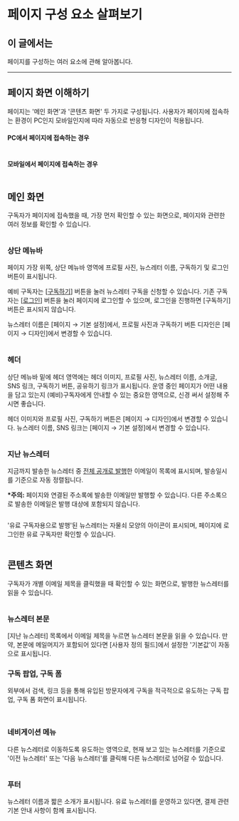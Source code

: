 # 페이지 구성 요소 살펴보기

## 이 글에서는

페이지를 구성하는 여러 요소에 관해 알아봅니다.

***

## 페이지 화면 이해하기

페이지는 '메인 화면'과 '콘텐츠 화면' 두 가지로 구성됩니다. 사용자가 페이지에 접속하는 환경이 PC인지 모바일인지에 따라 자동으로 반응형 디자인이 적용됩니다.

#### PC에서 페이지에 접속하는 경우

<figure><img src="../.gitbook/assets/페이지 구성 (2).png" alt=""><figcaption></figcaption></figure>

#### 모바일에서 페이지에 접속하는 경우

<figure><img src="../.gitbook/assets/페이지 구성 반응형 (1).png" alt=""><figcaption></figcaption></figure>



## 메인 화면 <a href="#h_3e360d52f1" id="h_3e360d52f1"></a>

구독자가 페이지에 접속했을 때, 가장 먼저 확인할 수 있는 화면으로, 페이지와 관련한 여러 정보를 확인할 수 있습니다.

<figure><img src="../.gitbook/assets/페이지 구성2 (1).png" alt=""><figcaption></figcaption></figure>

### 상단 메뉴바

페이지 가장 위쪽, 상단 메뉴바 영역에 프로필 사진, 뉴스레터 이름, 구독하기 및 로그인 버튼이 표시됩니다.&#x20;

예비 구독자는 \[[구독하기](subscribe/subscribe.md#undefined-1)] 버튼을 눌러 뉴스레터 구독을 신청할 수 있습니다. 기존 구독자는 \[[로그인](subscriber-guide/login.md)] 버튼을 눌러 페이지에 로그인할 수 있으며, 로그인을 진행하면 \[구독하기] 버튼은 표시되지 않습니다.

뉴스레터 이름은 \[페이지 → 기본 설정]에서, 프로필 사진과 구독하기 버튼 디자인은 \[페이지 → 디자인]에서 변경할 수 있습니다.

<figure><img src="../.gitbook/assets/페이지 구성3 (1).png" alt=""><figcaption></figcaption></figure>

### 헤더 <a href="#h_d38264031e" id="h_d38264031e"></a>

상단 메뉴바 밑에 헤더 영역에는 헤더 이미지, 프로필 사진, 뉴스레터 이름, 소개글, SNS 링크, 구독하기 버튼, 공유하기 링크가 표시됩니다. 운영 중인 페이지가 어떤 내용을 담고 있는지 (예비)구독자에게 안내할 수 있는 중요한 영역으로, 신경 써서 설정해 주시면 좋습니다.

헤더 이미지와 프로필 사진, 구독하기 버튼은 \[페이지 → 디자인]에서 변경할 수 있습니다. 뉴스레터 이름, SNS 링크는 \[페이지 → 기본 설정]에서 변경할 수 있습니다.

<figure><img src="../.gitbook/assets/페이지 구성4.png" alt=""><figcaption></figcaption></figure>

### 지난 뉴스레터 <a href="#h_47a67c44d2" id="h_47a67c44d2"></a>

지금까지 발송한 뉴스레터 중 [전체 공개로 발행](../email/share/archive.md#page)한 이메일이 목록에 표시되며, 발송일시를 기준으로 자동 정렬됩니다.

**\*주의:** 페이지와 연결된 주소록에 발송한 이메일만 발행할 수 있습니다. 다른 주소록으로 발송한 이메일은 발행 대상에 포함되지 않습니다.

<figure><img src="../.gitbook/assets/페이지 구성5 (1).png" alt=""><figcaption></figcaption></figure>



'유료 구독자용으로 발행'된 뉴스레터는 자물쇠 모양의 아이콘이 표시되며, 페이지에 로그인한 유료 구독자만 확인할 수 있습니다.

<figure><img src="../.gitbook/assets/페이지 구성6.png" alt=""><figcaption></figcaption></figure>

&#x20;

## 콘텐츠 화면 <a href="#h_5d10d4d348" id="h_5d10d4d348"></a>

구독자가 개별 이메일 제목을 클릭했을 때 확인할 수 있는 화면으로, 발행한 뉴스레터를 읽을 수 있습니다.

<figure><img src="../.gitbook/assets/페이지 구성 7.png" alt=""><figcaption></figcaption></figure>

### 뉴스레터 본문 <a href="#h_7e5398c638" id="h_7e5398c638"></a>

\[지난 뉴스레터] 목록에서 이메일 제목을 누르면 뉴스레터 본문을 읽을 수 있습니다. 만약, 본문에 메일머지가 포함되어 있다면 \[사용자 정의 필드]에서 설정한 '기본값'이 자동으로 표시됩니다.

### 구독 팝업, 구독 폼

외부에서 검색, 링크 등을 통해 유입된 방문자에게 구독을 적극적으로 유도하는 구독 팝업, 구독 폼 화면이 표시됩니다.

<figure><img src="../.gitbook/assets/페이지 구성 8.png" alt=""><figcaption></figcaption></figure>

<figure><img src="../.gitbook/assets/페이지 구성 9.png" alt=""><figcaption></figcaption></figure>

### 네비게이션 메뉴 <a href="#h_21775ec527" id="h_21775ec527"></a>

다른 뉴스레터로 이동하도록 유도하는 영역으로, 현재 보고 있는 뉴스레터를 기준으로 '이전 뉴스레터' 또는 '다음 뉴스레터'를 클릭해 다른 뉴스레터로 넘어갈 수 있습니다.

<figure><img src="../.gitbook/assets/페이지 구성 10 (1).png" alt=""><figcaption></figcaption></figure>

### 푸터 <a href="#h_3d73615611" id="h_3d73615611"></a>

뉴스레터 이름과 짧은 소개가 표시됩니다. 유료 뉴스레터를 운영하고 있다면, 결제 관련 기본 안내 사항이 함께 표시됩니다.

<figure><img src="../.gitbook/assets/페이지 구성 11.png" alt=""><figcaption></figcaption></figure>
